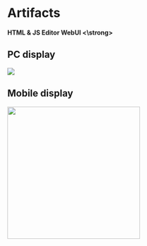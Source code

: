 # Artifacts
<strong> HTML &amp; JS Editor WebUI <\strong> 

## PC display
<img src="https://github.com/user-attachments/assets/4bbbfa66-f9fe-4f89-b195-e6c9137a675c"/>

## Mobile display
<img src="https://github.com/user-attachments/assets/93b1699b-c001-45ec-bf42-89651cb6e10c" width="300"/>
